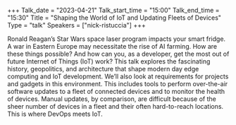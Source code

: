 +++
Talk_date = "2023-04-21"
Talk_start_time = "15:00"
Talk_end_time = "15:30"
Title = "Shaping the World of IoT and Updating Fleets of Devices"
Type = "talk"
Speakers = ["nick-ristuccia"]
+++

Ronald Reagan’s Star Wars space laser program impacts your smart fridge. A war in Eastern Europe may necessitate the rise of AI farming. How are these things possible? And how can you, as a developer, get the most out of future Internet of Things (IoT) work? This talk explores the fascinating history, geopolitics, and architecture that shape modern day edge computing and IoT development. We’ll also look at requirements for projects and gadgets in this environment. This includes tools to perform over-the-air software updates to a fleet of connected devices and to monitor the health of devices. Manual updates, by comparison, are difficult because of the sheer number of devices in a fleet and their often hard-to-reach locations. This is where DevOps meets IoT.